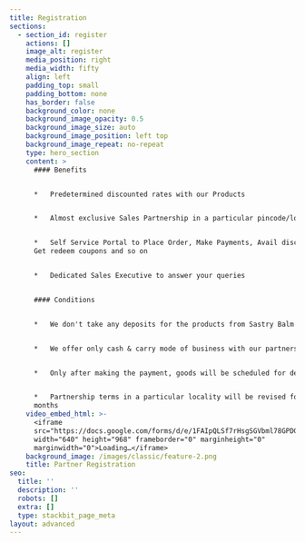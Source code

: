 ```yaml
---
title: Registration
sections:
  - section_id: register
    actions: []
    image_alt: register
    media_position: right
    media_width: fifty
    align: left
    padding_top: small
    padding_bottom: none
    has_border: false
    background_color: none
    background_image_opacity: 0.5
    background_image_size: auto
    background_image_position: left top
    background_image_repeat: no-repeat
    type: hero_section
    content: >
      #### Benefits


      *   Predetermined discounted rates with our Products


      *   Almost exclusive Sales Partnership in a particular pincode/locality


      *   Self Service Portal to Place Order, Make Payments, Avail discounts,
      Get redeem coupons and so on


      *   Dedicated Sales Executive to answer your queries


      #### Conditions


      *   We don't take any deposits for the products from Sastry Balm


      *   We offer only cash & carry mode of business with our partners


      *   Only after making the payment, goods will be scheduled for delivery


      *   Partnership terms in a particular locality will be revised for every 3
      months
    video_embed_html: >-
      <iframe
      src="https://docs.google.com/forms/d/e/1FAIpQLSf7rHsgSGVbml78GPDG1AfMKsHSmbJXIEI-0sgE5snTvTovVw/viewform?embedded=true"
      width="640" height="968" frameborder="0" marginheight="0"
      marginwidth="0">Loading…</iframe>
    background_image: /images/classic/feature-2.png
    title: Partner Registration
seo:
  title: ''
  description: ''
  robots: []
  extra: []
  type: stackbit_page_meta
layout: advanced
---
```

